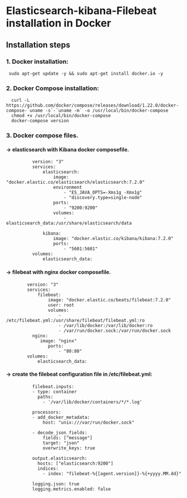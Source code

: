 # Elasticsearch-kibana-Filebeat installation in Docker
## Installation steps
### 1. Docker installation:
     sudo apt-get update -y && sudo apt-get install docker.io -y
### 2. Docker Compose installation:
      curl -L https://github.com/docker/compose/releases/download/1.22.0/docker-compose-`uname -s`-`uname -m` -o /usr/local/bin/docker-compose
      chmod +x /usr/local/bin/docker-compose
      docker-compose version
### 3. Docker compose files.
####       -> elasticsearch with Kibana docker composefile.
              version: "3"
              services:
                  elasticsearch:
                      image: "docker.elastic.co/elasticsearch/elasticsearch:7.2.0"
                      environment
                          - "ES_JAVA_OPTS=-Xms1g -Xmx1g"
                          - "discovery.type=single-node"
                      ports:
                          - "9200:9200"
                      volumes:
                          - elasticsearch_data:/usr/share/elasticsearch/data

                  kibana:
                      image: "docker.elastic.co/kibana/kibana:7.2.0"
                      ports:
                          - "5601:5601"
              volumes:
                  elasticsearch_data:
                  
####       ->  filebeat with nginx docker composefile.
            version: "3"
            services:
                filebeat:
                    image: "docker.elastic.co/beats/filebeat:7.2.0"
                    user: root
                    volumes:
                        - /etc/filebeat.yml:/usr/share/filebeat/filebeat.yml:ro
                        - /var/lib/docker:/var/lib/docker:ro
                        - /var/run/docker.sock:/var/run/docker.sock
              nginx:
                 image: "nginx"
                    ports:
                        - "80:80"
            volumes:
                elasticsearch_data:
  ####       ->  create the filebeat configuration file in /etc/filebeat.yml:
                 
              filebeat.inputs:
              - type: container
                paths: 
                  - '/var/lib/docker/containers/*/*.log'

              processors:
              - add_docker_metadata:
                  host: "unix:///var/run/docker.sock"

              - decode_json_fields:
                  fields: ["message"]
                  target: "json"
                  overwrite_keys: true

              output.elasticsearch:
                hosts: ["elasticsearch:9200"]
                indices:
                  - index: "filebeat-%{[agent.version]}-%{+yyyy.MM.dd}"

              logging.json: true
              logging.metrics.enabled: false
                
                  
